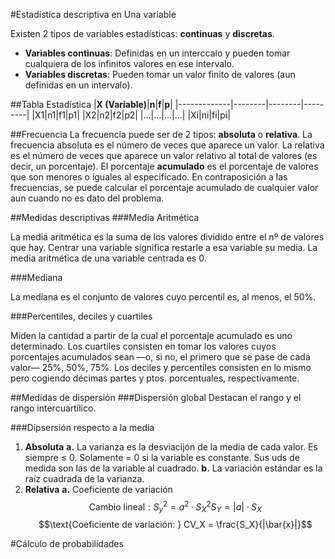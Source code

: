 #Estadística descriptiva en Una variable

Existen 2 tipos de variables estadísticas: **continuas** y **discretas**.
* **Variables  continuas**: Definidas en un interccalo y pueden tomar cualquiera de los infinitos valores en ese intervalo.
* **Variables discretas**: Pueden tomar un valor finito de valores (aun definidas en un intervalo).

##Tabla Estadística
|**X (Variable)**|**n**|**f**|**p**|
|-------------|--------|--------|---------|
|X1|n1|f1|p1|
|X2|n2|f2|p2|
|...|...|...|...|
|Xi|ni|fi|pi|

##Frecuencia
La frecuencia puede ser de 2 tipos: **absoluta** o **relativa**. La frecuencia absoluta es el número de veces que aparece un valor. La relativa es el número de veces que aparece un valor relativo al total de valores (es decir, un porcentaje). 
El porcentaje **acumulado** es el porcentaje de valores que son menores o iguales al especificado. En contraposición a las frecuencias, se puede calcular el porcentaje acumulado de cualquier valor aun cuando no es dato del problema.

##Medidas descriptivas
###Media Aritmética

La media aritmética es la suma de los valores dividido entre el nº de valores que hay. Centrar una variable significa restarle a esa variable su media. La media aritmética de una variable centrada es 0.

###Mediana

La mediana es el conjunto de valores cuyo percentil es, al menos, el 50%.

###Percentiles, deciles y cuartiles

Miden la cantidad a partir de la cual el porcentaje acumulado es uno determinado. Los cuartiles consisten en tomar los valores cuyos porcentajes acumulados sean —o, si no, el primero que se pase de cada valor— 25%, 50%, 75%. Los deciles y percentiles consisten en lo mismo pero cogiendo décimas partes y ptos. porcentuales, respectivamente.

##Medidas de dispersión
###Dispersión global
Destacan el rango y el rango intercuartílico.

###Dipsersión respecto a la media

1. **Absoluta**
	**a.**  La varianza es la desviacijón de la media de cada 	 valor. Es siempre ≤ 0. Solamente = 0 si la variable es constante. Sus uds de medida son las de la variable al cuadrado.
	**b.** La variación estándar es la raíz cuadrada de la varianza.
2. **Relativa**
	**a.** Coeficiente de variación
	$$\text{Cambio lineal}: S_y^2 = a^2·S_X^2S_Y = |a|·S_X $$
	$$\text{Coeficiente de variación: } CV_X = \frac{S_X}{|\bar{x}|}$$

#Cálculo de probabilidades